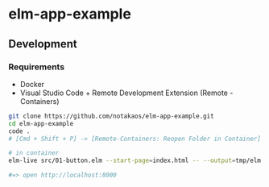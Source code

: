# elm-app-example

## Development

### Requirements

* Docker
* Visual Studio Code + Remote Development Extension (Remote - Containers)

```sh
git clone https://github.com/notakaos/elm-app-example.git
cd elm-app-example
code .
# [Cmd + Shift + P] -> [Remote-Containers: Reopen Folder in Container]
```

```sh
# in container
elm-live src/01-button.elm --start-page=index.html -- --output=tmp/elm.js

#=> open http://localhost:8000
```